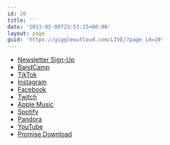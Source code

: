 ```yaml
---
id: 20
title: ''
date: '2011-02-09T23:53:15+00:00'
layout: page
guid: 'https://giggleoutloud.com/LIVE/?page_id=20'
---
```



<ul class=linktree>
  <li><a title="Signup for our newsletter" href="https://cdn.forms-content.sg-form.com/80ed0f27-8fe8-11ef-ba56-e2f6e3f70426" class="btn">Newsletter Sign-Up</a></li>
  <li><a title="Link to Site" href="https://mzoo.bandcamp.com" class="btn">BandCamp</a></li>
  <li><a title="Link to Site" href="https://www.tiktok.com/@giggleoutloudband" class="btn">TikTok</a></li>
  <li><a title="Link to Site" href="https://www.instagram.com/giggleoutloudband" class="btn">Instagram</a></li>
  <li><a title="Link to Site" href="https://www.facebook.com/giggleoutloudband" class="btn">Facebook</a></li>
  <li><a title="Link to Site" href="https://www.twitch.tv/giggleoutloudband" class="btn">Twitch</a></li>
  <li><a title="Link to Site" href="https://music.apple.com/us/artist/giggle-out-loud/1781858921" class="btn">Apple Music</a></li>
  <li><a title="Link to Site" href="https://open.spotify.com/artist/4WXo2VEN7be857VqfRoP0n" class="btn">Spotify</a></li>
  <li><a title="Link to Site" href="https://www.pandora.com/artist/giggle-out-loud/ARfcn7Kw33fffvq" class="btn">Pandora</a></li>
  <li><a title="Link to Site" href="https://www.youtube.com/channel/UCttGMGLx2rH_pWJ96ltWZcw" class="btn">YouTube</a></li>
  <li><a title="Link to Site" href="https://mzoo.bandcamp.com/album/promise" class="btn">Promise Download</a></li>
</ul>
<p></p>
